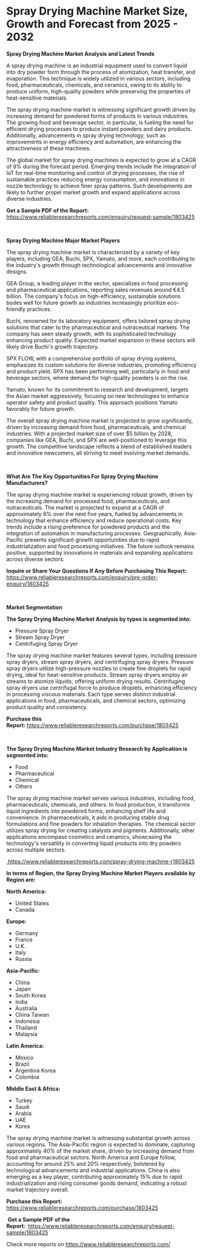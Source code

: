 <p><h1>Spray Drying Machine Market Size, Growth and Forecast from 2025 - 2032</h1></p><p><strong>Spray Drying Machine Market Analysis and Latest Trends</strong></p>
<p><p>A spray drying machine is an industrial equipment used to convert liquid into dry powder form through the process of atomization, heat transfer, and evaporation. This technique is widely utilized in various sectors, including food, pharmaceuticals, chemicals, and ceramics, owing to its ability to produce uniform, high-quality powders while preserving the properties of heat-sensitive materials.</p><p>The spray drying machine market is witnessing significant growth driven by increasing demand for powdered forms of products in various industries. The growing food and beverage sector, in particular, is fueling the need for efficient drying processes to produce instant powders and dairy products. Additionally, advancements in spray drying technology, such as improvements in energy efficiency and automation, are enhancing the attractiveness of these machines.</p><p>The global market for spray drying machines is expected to grow at a CAGR of 9% during the forecast period. Emerging trends include the integration of IoT for real-time monitoring and control of drying processes, the rise of sustainable practices reducing energy consumption, and innovations in nozzle technology to achieve finer spray patterns. Such developments are likely to further propel market growth and expand applications across diverse industries.</p></p>
<p><strong>Get a Sample PDF of the Report:&nbsp;</strong> <a href="https://www.reliableresearchreports.com/enquiry/request-sample/1803425?utm_campaign=113&utm_medium=2&utm_source=Github&utm_content=ia&utm_term=10042025&utm_id=spray-drying-machine">https://www.reliableresearchreports.com/enquiry/request-sample/1803425</a></p>
<p>&nbsp;</p>
<p><strong>Spray Drying Machine Major Market Players</strong></p>
<p><p>The spray drying machine market is characterized by a variety of key players, including GEA, Buchi, SPX, Yamato, and more, each contributing to the industry's growth through technological advancements and innovative designs. </p><p>GEA Group, a leading player in the sector, specializes in food processing and pharmaceutical applications, reporting sales revenues around €4.5 billion. The company's focus on high-efficiency, sustainable solutions bodes well for future growth as industries increasingly prioritize eco-friendly practices. </p><p>Buchi, renowned for its laboratory equipment, offers tailored spray drying solutions that cater to the pharmaceutical and nutraceutical markets. The company has seen steady growth, with its sophisticated technology enhancing product quality. Expected market expansion in these sectors will likely drive Buchi's growth trajectory.</p><p>SPX FLOW, with a comprehensive portfolio of spray drying systems, emphasizes its custom solutions for diverse industries, promoting efficiency and product yield. SPX has been performing well, particularly in food and beverage sectors, where demand for high-quality powders is on the rise.</p><p>Yamato, known for its commitment to research and development, targets the Asian market aggressively, focusing on new technologies to enhance operator safety and product quality. This approach positions Yamato favorably for future growth.</p><p>The overall spray drying machine market is projected to grow significantly, driven by increasing demand from food, pharmaceuticals, and chemical industries. With a projected market size of over $5 billion by 2028, companies like GEA, Buchi, and SPX are well-positioned to leverage this growth. The competitive landscape reflects a blend of established leaders and innovative newcomers, all striving to meet evolving market demands.</p></p>
<p>&nbsp;</p>
<p><strong>What Are The Key Opportunities For Spray Drying Machine Manufacturers?</strong></p>
<p><p>The spray drying machine market is experiencing robust growth, driven by the increasing demand for processed food, pharmaceuticals, and nutraceuticals. The market is projected to expand at a CAGR of approximately 8% over the next five years, fueled by advancements in technology that enhance efficiency and reduce operational costs. Key trends include a rising preference for powdered products and the integration of automation in manufacturing processes. Geographically, Asia-Pacific presents significant growth opportunities due to rapid industrialization and food processing initiatives. The future outlook remains positive, supported by innovations in materials and expanding applications across diverse sectors.</p></p>
<p><strong>Inquire or Share Your Questions If Any Before Purchasing This Report:</strong> <a href="https://www.reliableresearchreports.com/enquiry/pre-order-enquiry/1803425?utm_campaign=113&utm_medium=2&utm_source=Github&utm_content=ia&utm_term=10042025&utm_id=spray-drying-machine">https://www.reliableresearchreports.com/enquiry/pre-order-enquiry/1803425</a></p>
<p>&nbsp;</p>
<p><strong>Market Segmentation</strong></p>
<p><strong>The Spray Drying Machine Market Analysis by types is segmented into:</strong></p>
<p><ul><li>Pressure Spray Dryer</li><li>Stream Spray Dryer</li><li>Centrifuging Spray Dryer</li></ul></p>
<p><p>The spray drying machine market features several types, including pressure spray dryers, stream spray dryers, and centrifuging spray dryers. Pressure spray dryers utilize high-pressure nozzles to create fine droplets for rapid drying, ideal for heat-sensitive products. Stream spray dryers employ air streams to atomize liquids, offering uniform drying results. Centrifuging spray dryers use centrifugal force to produce droplets, enhancing efficiency in processing viscous materials. Each type serves distinct industrial applications in food, pharmaceuticals, and chemical sectors, optimizing product quality and consistency.</p></p>
<p><strong>Purchase this Report:&nbsp;</strong><a href="https://www.reliableresearchreports.com/purchase/1803425?utm_campaign=113&utm_medium=2&utm_source=Github&utm_content=ia&utm_term=10042025&utm_id=spray-drying-machine">https://www.reliableresearchreports.com/purchase/1803425</a></p>
<p>&nbsp;</p>
<p><strong>The Spray Drying Machine Market Industry Research by Application is segmented into:</strong></p>
<p><ul><li>Food</li><li>Pharmaceutical</li><li>Chemical</li><li>Others</li></ul></p>
<p><p>The spray drying machine market serves various industries, including food, pharmaceuticals, chemicals, and others. In food production, it transforms liquid ingredients into powdered forms, enhancing shelf life and convenience. In pharmaceuticals, it aids in producing stable drug formulations and fine powders for inhalation therapies. The chemical sector utilizes spray drying for creating catalysts and pigments. Additionally, other applications encompass cosmetics and ceramics, showcasing the technology's versatility in converting liquid products into dry powders across multiple sectors.</p></p>
<p><a href="https://www.reliableresearchreports.com/spray-drying-machine-r1803425?utm_campaign=113&utm_medium=2&utm_source=Github&utm_content=ia&utm_term=10042025&utm_id=spray-drying-machine">&nbsp;https://www.reliableresearchreports.com/spray-drying-machine-r1803425</a></p>
<p><strong>In terms of Region, the Spray Drying Machine Market Players available by Region are:</strong></p>
<p>
    <p> <strong> North America: </strong>
        <ul>
            <li>United States</li>
            <li>Canada</li>
        </ul>
        </p> 
    <p> <strong> Europe: </strong>
        <ul>
            <li>Germany</li>
            <li>France</li>
            <li>U.K.</li>
            <li>Italy</li>
            <li>Russia</li>
        </ul>
        </p> 
    <p> <strong> Asia-Pacific: </strong>
        <ul>
            <li>China</li>
            <li>Japan</li>
            <li>South Korea</li>
            <li>India</li>
            <li>Australia</li>
            <li>China Taiwan</li>
            <li>Indonesia</li>
            <li>Thailand</li>
            <li>Malaysia</li>
        </ul>
        </p> 
    <p> <strong> Latin America: </strong>
        <ul>
            <li>Mexico</li>
            <li>Brazil</li>
            <li>Argentina Korea</li>
            <li>Colombia</li>
        </ul>
        </p> 
    <p> <strong> Middle East & Africa: </strong>
        <ul>
            <li>Turkey</li>
            <li>Saudi</li>
            <li>Arabia</li>
            <li>UAE</li>
            <li>Korea</li>
        </ul>
    </p>
    </p>
<p><p>The spray drying machine market is witnessing substantial growth across various regions. The Asia-Pacific region is expected to dominate, capturing approximately 40% of the market share, driven by increasing demand from food and pharmaceutical sectors. North America and Europe follow, accounting for around 25% and 20% respectively, bolstered by technological advancements and industrial applications. China is also emerging as a key player, contributing approximately 15% due to rapid industrialization and rising consumer goods demand, indicating a robust market trajectory overall.</p></p>
<p><strong>Purchase this Report: </strong><a href="https://www.reliableresearchreports.com/purchase/1803425?utm_campaign=113&utm_medium=2&utm_source=Github&utm_content=ia&utm_term=10042025&utm_id=spray-drying-machine">https://www.reliableresearchreports.com/purchase/1803425</a></p>
<p>&nbsp;<strong>Get a Sample PDF of the Report:&nbsp;&nbsp;</strong><a href="https://www.reliableresearchreports.com/enquiry/request-sample/1803425?utm_campaign=113&utm_medium=2&utm_source=Github&utm_content=ia&utm_term=10042025&utm_id=spray-drying-machine">https://www.reliableresearchreports.com/enquiry/request-sample/1803425</a></p>
<p><strong></strong></p>
<p>Check more reports on <a href="https://www.reliableresearchreports.com/?utm_campaign=113&utm_medium=2&utm_source=Github&utm_content=ia&utm_term=10042025&utm_id=spray-drying-machine">https://www.reliableresearchreports.com/</a></p>